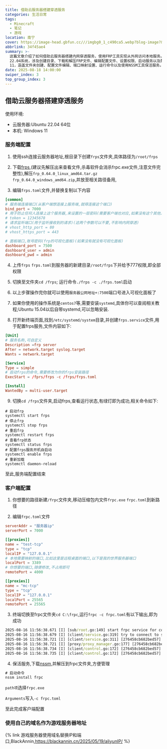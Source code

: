 ```yaml
---
title: 借助云服务器搭建穿透服务
categories: 生活日常
tags:
  - Minecraft
  - 笔记
  - 游戏
location: 南宁
cover: https://image-head.gbfun.cc///imgbg0_1_c490ca5.webp?blog-image?&imageSlim
abbrlink: 34f45ae4
summary: >-
  这篇文章介绍了如何借助云服务器搭建内网穿透服务，使用FRP工具实现从外网访问本地服务。内容包括服务端和客户端的详细配置步骤，服务端基于Ubuntu
  22.04系统，涉及创建目录、下载和解压FRP文件、编辑配置文件、设置权限、启动服务以及配置systemd自启动；客户端基于Windows
  11，涵盖文件夹创建、配置文件编辑、端口映射设置、运行命令以及使用NSSM工具保活服务。文章还提到如何通过域名访问游戏服务器，提供了完整的操作指南，适合需要远程访问内网资源的用户参考。
date: 2025-08-18 14:00:00
swiper_index: 3
top_group_index: 3
---
```


## 借助云服务器搭建穿透服务

使用环境: 

- 云服务器:Ubuntu 22.04 64位
- 本机: Windows 11

### 服务端配置

1. 使用ssh连接云服务器地址,根目录下创建`frps`文件夹,具体路径为`/root/frps`

2. 下载[frps](https://github.com/fatedier/frp),(建议先解压出来查看文件,杀毒软件会消杀frpc.exe文件,注意文件完整性),解压`frp_0.64.0_linux_amd64.tar.gz` `frp_0.64.0_windows_amd64.zip`,并放至相关路径备用,

3. 编辑`frps.toml`文件,并替换复制以下内容

```toml
[common]
# 服务端连接端口(从客户端想连接上服务端,就得连接这个端口)
bind_port = 7000
# 用于防止任何人连接上这个服务器,来设置的一层密码(需要客户端也对应,如果没有这个其他人可以随意连接上)
# token = 12345678
# 请求监听端口(用于监听接收到的请求)(这两个参数可以不要,不影响内网穿透)
# vhost_http_port = 80
# vhost_https_port = 443

# 面板端口,账号密码(frp的可视化面板)(如果没有就没有可视化面板)
dashboard_port = 7500
dashboard_user = admin
dashboard_pwd = admin
```

4. 上传`frps` `frps.toml`到服务器的新建目录`/root/frps`下并给予777权限,即全部权限
5. 切换至文件夹`cd /frps`; 运行命令`./frps -c ./frps.toml`启动

6. 以上步骤操作完你就可以使用`服务器公网地址+:7500`端口号进入可视化面板了

7. 如果你使用的操作系统是`centos7`等,需要安装`systemd`,具体你可以查阅相关教程;Ubuntu 15.04以后自带systemd,可以忽略安装.
8. 打开新终端页面,找到`/etc/systemd/system`目录,并创建`frps.service`文件,用于配置frps服务,文件内容如下:

```toml
[Unit]
# 服务名称,可自定义
Description =frp server
After = network.target syslog.target
Wants = network.target

[Service]
Type = simple
# 启动frps的命令,需要修改为你的frps安装路径
ExecStart = /fprs/frps -c /frps/frps.toml

[Install]
WantedBy = multi-user.target
```

9. 切换`cd /frps`文件夹,启动frps,查看运行状态,有绿灯即为成功,相关命令如下:

```
# 启动frp
systemctl start frps
# 停止frp
systemctl stop frps
# 重启frp
systemctl restart frps
# 查看frp状态
systemctl status frps
# 配置frps服务开机自启动
systemctl enable frps
# 重新加载
systemctl daemon-reload
```

至此,服务端配置结束



### 客户端配置

1. 你想要的路径新建`/frpc`文件夹,移动压缩包内文件`frpc.exe` `frpc.toml`到新路径

2. 编辑`frpc.toml`文件

```toml
serverAddr = "服务器ip"
serverPort = 7000

[[proxies]]
name = "test-tcp"
type = "tcp"
localIP = "127.0.0.1"
# 本地需要映射的端口,比如这里是远程桌面的端口,以下是我的世界服务器端口
localPort = 3389
# 你想要的端口,随便修改,不占用即可
remotePort = 4000

[[proxies]]
name = "mc-tcp"
type = "tcp"
localIP = "127.0.0.1"
localPort = 25565
remotePort = 25565
```

3. 终端切换至frpc文件夹`cd C:\frpc`,运行`frpc -c frpc.toml`有以下输出,即为成功

```cmd
2025-08-16 11:56:38.671 [I] [sub/root.go:149] start frpc service for config file [frpc.toml]
2025-08-16 11:56:38.679 [I] [client/service.go:319] try to connect to server...
2025-08-16 11:56:38.721 [I] [client/service.go:311] [276458cb682bed57] login to server success, get run id [276458cb682bed57]
2025-08-16 11:56:38.721 [I] [proxy/proxy_manager.go:177] [276458cb682bed57] proxy added: [test-tcp mc-tcp]
2025-08-16 11:56:38.734 [I] [client/control.go:172] [276458cb682bed57] [test-tcp] start proxy success
2025-08-16 11:56:38.735 [I] [client/control.go:172] [276458cb682bed57] [mc-tcp] start proxy success
```

4. 保活服务,下载[nssm](https://nssm.cc/download),并解压到frpc文件夹,方便管理

```cmd
# 启动命令
nssm install frpc
```

`path项`选择`frpc.exe`

`Arguments`写入`-c frpc.toml`

至此完成客户端配置

### 使用自己的域名作为游戏服务器地址


{% link 游戏服务器使用域名替换IP和端口,BlackAnnin,https://blackannin.cn/2025/05/19/aliyunIP/ %}